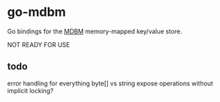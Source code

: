 go-mdbm
=======

Go bindings for the [MDBM](https://github.com/yahoo/mdbm) memory-mapped key/value store.

NOT READY FOR USE

## todo

error handling for everything
byte[] vs string
expose operations without implicit locking?
